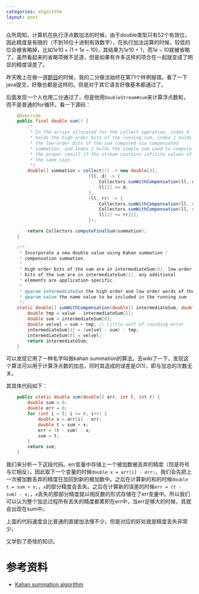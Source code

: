 ```yaml
---
categories: algorithm
layout: post
---
```


众所周知，计算机在执行浮点数加法的时候，由于double类型只有52个有效位，因此精度是有限的（不到16位十进制有效数字），在执行加法运算的时候，较低的位会被省略掉，比如$1e10+(1+1e-10)$，其结果为$1e10+1$，而$1e-10$就被省略了。虽然看起来的省略项微不足道，但是如果有许多这样的项合在一起就变成了明显的精度误差了。

昨天晚上在做一道[题目](https://codeforces.com/contest/772/problem/A)的时候，我的二分做法始终在第71个样例报错。看了一下java提交，好像也都是这样的。但是对于其它语言好像基本都通过了。

后面发现一个人也用二分通过了，但是他用`DoubleStream#sum`来计算浮点数和，而不是普通的for循环。看一下源码：

```java
    @Override
    public final double sum() {
        /*
         * In the arrays allocated for the collect operation, index 0
         * holds the high-order bits of the running sum, index 1 holds
         * the low-order bits of the sum computed via compensated
         * summation, and index 2 holds the simple sum used to compute
         * the proper result if the stream contains infinite values of
         * the same sign.
         */
        double[] summation = collect(() -> new double[3],
                               (ll, d) -> {
                                   Collectors.sumWithCompensation(ll, d);
                                   ll[2] += d;
                               },
                               (ll, rr) -> {
                                   Collectors.sumWithCompensation(ll, rr[0]);
                                   Collectors.sumWithCompensation(ll, rr[1]);
                                   ll[2] += rr[2];
                               });

        return Collectors.computeFinalSum(summation);
    }

    /**
     * Incorporate a new double value using Kahan summation /
     * compensation summation.
     *
     * High-order bits of the sum are in intermediateSum[0], low-order
     * bits of the sum are in intermediateSum[1], any additional
     * elements are application-specific.
     *
     * @param intermediateSum the high-order and low-order words of the intermediate sum
     * @param value the name value to be included in the running sum
     */
    static double[] sumWithCompensation(double[] intermediateSum, double value) {
        double tmp = value - intermediateSum[1];
        double sum = intermediateSum[0];
        double velvel = sum + tmp; // Little wolf of rounding error
        intermediateSum[1] = (velvel - sum) - tmp;
        intermediateSum[0] = velvel;
        return intermediateSum;
    }
```

可以发现它用了一种名字叫做kahan summation的算法。去wiki了一下，发现这个算法可以用于计算浮点数的加总，同时其造成的误差是$O(1)$，即与加总的次数无关。

其具体代码如下：

```java
    public static double sum(double[] arr, int l, int r) {
        double sum = 0;
        double err = 0;
        for (int i = l; i <= r; i++) {
            double x = arr[i] - err;
            double t = sum + x;
            err = (t - sum) - x;
            sum = t;
        }
        return sum;
    }
```

我们来分析一下这段代码。err变量中存储上一个被加数被丢弃的精度（但是符号与它相反）。因此取下一个变量的时候`double x = arr[i] - err;`，我们会先把上一次被加数丢弃的精度在加回到新的被加数中。之后在计算新的和的时候`double t = sum + x;`，`x`的部分精度会丢失。之后在计算新的误差的时候`err = (t - sum) - x;`，`x`丢失的那部分精度就以相反数的形式存储在了err变量中。所以我们可以认为整个加总过程所有丢失的精度都累积在err中，当err足够大的时候，其就会出现在sum中。

上面的代码速度会比普通的直接加法慢不少，但是对应的好处就是精度丢失非常少。

又学到了奇怪的知识。

# 参考资料

- [Kahan summation algorithm](https://en.wikipedia.org/wiki/Kahan_summation_algorithm)